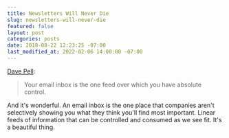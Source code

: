 ```yaml
---
title: Newsletters Will Never Die
slug: newsletters-will-never-die
featured: false
layout: post
categories: posts
date: 2018-08-22 12:23:25 -07:00
last_modified_at: 2022-02-06 14:00:00 -07:00
---
```


[Dave Pell](https://medium.com/@davepell/newsletters-are-immortal-9887b1a5dc6a):

> Your email inbox is the one feed over which you have absolute control.

And it's wonderful. An email inbox is the one place that companies aren't selectively showing you what they think you'll find most important. Linear feeds of information that can be controlled and consumed as we see fit. It's a beautiful thing.

